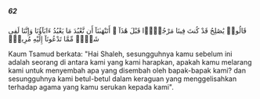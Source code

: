 ##### 62

<span class="ayah">قَالُوا۟ يَٰصَٰلِحُ قَدْ كُنتَ فِينَا مَرْجُوًّۭا قَبْلَ هَٰذَآ ۖ أَتَنْهَىٰنَآ أَن نَّعْبُدَ مَا يَعْبُدُ ءَابَآؤُنَا وَإِنَّنَا لَفِى شَكٍّۢ مِّمَّا تَدْعُونَآ إِلَيْهِ مُرِيبٍۢ</span>

<span class="ayah_translation">Kaum Tsamud berkata: "Hai Shaleh, sesungguhnya kamu sebelum ini adalah seorang di antara kami yang kami harapkan, apakah kamu melarang kami untuk menyembah apa yang disembah oleh bapak-bapak kami? dan sesungguhnya kami betul-betul dalam keraguan yang menggelisahkan terhadap agama yang kamu serukan kepada kami".</span>
